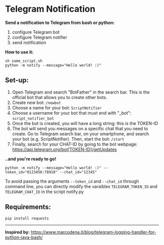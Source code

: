 
# Telegram Notification
**Send a notification to Telegram from bash or python:**

 1. configure Telegram bot
 2. configure Telegram notifier
 3. send notification
 
**How to use it:** 

    sh some_script.sh
    python -m notify --message="Hello world! :)"

## **Set-up:**

 1. Open Telegram and search "BotFather" in the search bar. This is the official bot that allows you to create other bots.  
 2. Create new bot: `/newbot`
 3. Choose a name for your bot: `ScriptNotifier`
 4. Choose a username for your bot that must end with "_bot": `script_notifier_bot`  
 5. Once the bot is created, you will have a long string: this is the TOKEN-ID
 6. The bot will send you messages on a specific chat that you need to create. Go to Telegram search bar, on your smartphone, and search your bot (e.g. ScriptNotifier). Then, start the bot: `/start` 
 7. Finally, search for your CHAT-ID by going to the bot webpage: https://api.telegram.org/bot[TOKEN-ID]/getUpdates
 
**..and you're ready to go!**

    python -m notify --message="Hello world! :)" --token_id="0123456:78910" --chat_id="12345"

To avoid passing the arguments `--token_id` and `--chat_id` through command line, you can directly modify the varaibles `TELEGRAM_TOKEN_ID` and `TELEGRAM_CHAT_ID` in the script notify.py 
 
## **Requirements:**

	pip install requests

 ------------------
**Inspired by:** https://www.marcodena.it/blog/telegram-logging-handler-for-python-java-bash/
